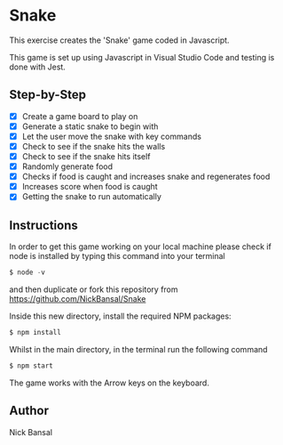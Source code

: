 # Snake

This exercise creates the 'Snake' game coded in Javascript.

This game is set up using Javascript in Visual Studio Code and testing is done with Jest.

## Step-by-Step
- [x] Create a game board to play on
- [x] Generate a static snake to begin with
- [x] Let the user move the snake with key commands
- [x] Check to see if the snake hits the walls
- [x] Check to see if the snake hits itself
- [x] Randomly generate food
- [x] Checks if food is caught and increases snake and regenerates food
- [x] Increases score when food is caught
- [x] Getting the snake to run automatically

## Instructions
In order to get this game working on your local machine please check if node is installed by typing this command into your terminal
```js
$ node -v
```
and then duplicate or fork this repository from https://github.com/NickBansal/Snake

Inside this new directory, install the required NPM packages:
```js
$ npm install
```
Whilst in the main directory, in the terminal run the following command
```js
$ npm start
```
The game works with the Arrow keys on the keyboard.

## Author
Nick Bansal